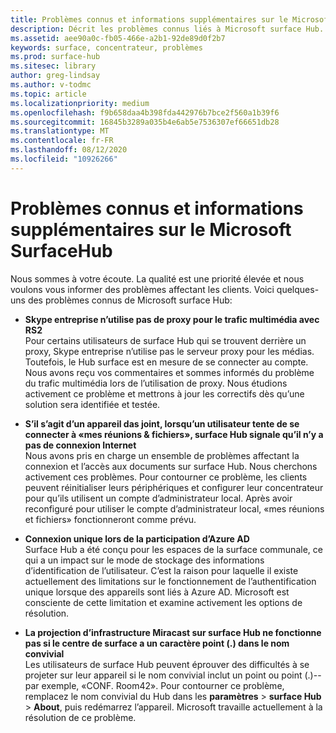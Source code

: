 ```yaml
---
title: Problèmes connus et informations supplémentaires sur le Microsoft SurfaceHub
description: Décrit les problèmes connus liés à Microsoft surface Hub.
ms.assetid: aee90a0c-fb05-466e-a2b1-92de89d0f2b7
keywords: surface, concentrateur, problèmes
ms.prod: surface-hub
ms.sitesec: library
author: greg-lindsay
ms.author: v-todmc
ms.topic: article
ms.localizationpriority: medium
ms.openlocfilehash: f9b658daa4b398fda442976b7bce2f560a1b39f6
ms.sourcegitcommit: 16845b3289a035b4e6ab5e7536307ef66651db28
ms.translationtype: MT
ms.contentlocale: fr-FR
ms.lasthandoff: 08/12/2020
ms.locfileid: "10926266"
---
```

# Problèmes connus et informations supplémentaires sur le Microsoft SurfaceHub

Nous sommes à votre écoute. La qualité est une priorité élevée et nous voulons vous informer des problèmes affectant les clients. Voici quelques-uns des problèmes connus de Microsoft surface Hub:

- **Skype entreprise n’utilise pas de proxy pour le trafic multimédia avec RS2**
<br/>Pour certains utilisateurs de surface Hub qui se trouvent derrière un proxy, Skype entreprise n’utilise pas le serveur proxy pour les médias. Toutefois, le Hub surface est en mesure de se connecter au compte. Nous avons reçu vos commentaires et sommes informés du problème du trafic multimédia lors de l’utilisation de proxy. Nous étudions activement ce problème et mettrons à jour les correctifs dès qu’une solution sera identifiée et testée. 

- **S’il s’agit d’un appareil das joint, lorsqu’un utilisateur tente de se connecter à «mes réunions & fichiers», surface Hub signale qu’il n’y a pas de connexion Internet**
<br/>Nous avons pris en charge un ensemble de problèmes affectant la connexion et l’accès aux documents sur surface Hub. Nous cherchons activement ces problèmes. Pour contourner ce problème, les clients peuvent réinitialiser leurs périphériques et configurer leur concentrateur pour qu’ils utilisent un compte d’administrateur local. Après avoir reconfiguré pour utiliser le compte d’administrateur local, «mes réunions et fichiers» fonctionneront comme prévu.
- **Connexion unique lors de la participation d’Azure AD**
<br/>Surface Hub a été conçu pour les espaces de la surface communale, ce qui a un impact sur le mode de stockage des informations d’identification de l’utilisateur. C’est la raison pour laquelle il existe actuellement des limitations sur le fonctionnement de l’authentification unique lorsque des appareils sont liés à Azure AD. Microsoft est consciente de cette limitation et examine activement les options de résolution.
- **La projection d’infrastructure Miracast sur surface Hub ne fonctionne pas si le centre de surface a un caractère point (.) dans le nom convivial**
<br/>Les utilisateurs de surface Hub peuvent éprouver des difficultés à se projeter sur leur appareil si le nom convivial inclut un point ou point (.)--par exemple, «CONF. Room42». Pour contourner ce problème, remplacez le nom convivial du Hub dans les **paramètres**  >  **surface Hub**  >  **About**, puis redémarrez l’appareil. Microsoft travaille actuellement à la résolution de ce problème.